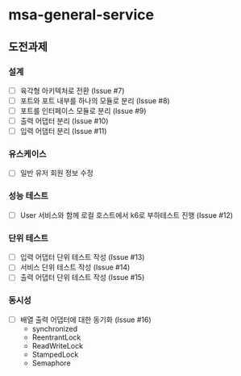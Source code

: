 # msa-general-service
## 도전과제 
### 설계
- [ ] 육각형 아키텍처로 전환 (Issue #7)
- [ ] 포트와 포트 내부를 하나의 모듈로 분리 (Issue #8)
- [ ] 포트를 인터페이스 모듈로 분리 (Issue #9)
- [ ] 출력 어댑터 분리 (Issue #10)
- [ ] 입력 어댑터 분리 (Issue #11)

### 유스케이스 
- [ ] 일반 유저 회원 정보 수정 

### 성능 테스트
- [ ] User 서비스와 함께 로컬 호스트에서 k6로 부하테스트 진행 (Issue #12)

### 단위 테스트
- [ ] 입력 어댑터 단위 테스트 작성 (Issue #13)
- [ ] 서비스 단위 테스트 작성 (Issue #14)
- [ ] 출력 어댑터 단위 테스트 작성 (Issue #15)

### 동시성 
- [ ] 배열 출력 어댑터에 대한 동기화 (Issue #16)
  - synchronized
  - ReentrantLock
  - ReadWriteLock
  - StampedLock
  - Semaphore
